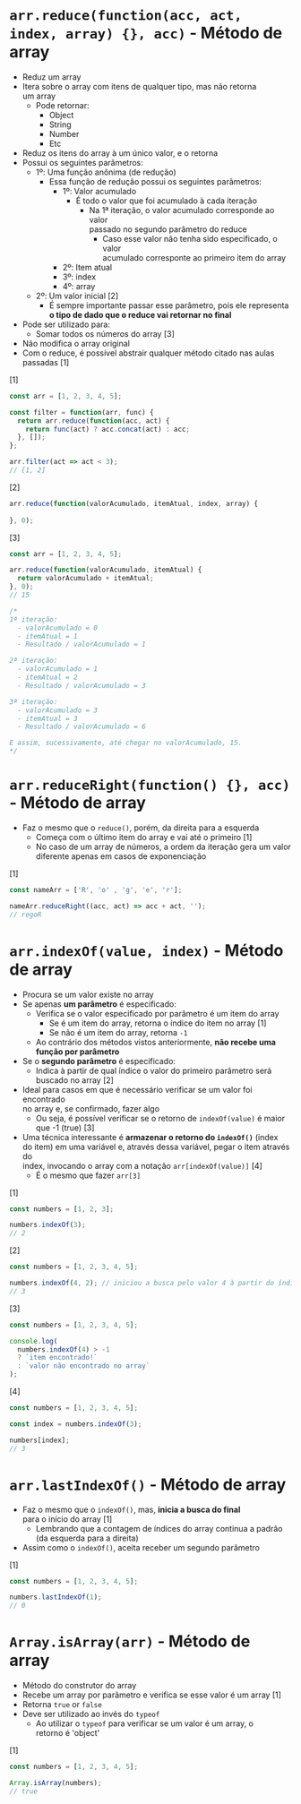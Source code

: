 # `arr.reduce(function(acc, act, index, array) {}, acc)` - Método de array
- Reduz um array 
- Itera sobre o array com itens de qualquer tipo, mas não retorna  
um array 
  - Pode retornar: 
    - Object
    - String
    - Number
    - Etc
- Reduz os itens do array à um único valor, e o retorna 
- Possui os seguintes parâmetros: 
  - 1º: Uma função anônima (de redução) 
    - Essa função de redução possui os seguintes parâmetros: 
      - 1º: Valor acumulado 
        - É todo o valor que foi acumulado à cada iteração 
          - Na 1ª iteração, o valor acumulado corresponde ao valor  
          passado no segundo parâmetro do reduce 
            - Caso esse valor não tenha sido especificado, o valor  
            acumulado corresponte ao primeiro item do array 
      - 2º: Item atual 
      - 3º: index 
      - 4º: array 
  - 2º: Um valor inicial [2]
    - É sempre importante passar esse parâmetro, pois ele representa  
    **o tipo de dado que o reduce vai retornar no final**  
- Pode ser utilizado para: 
  - Somar todos os números do array [3]
- Não modifica o array original 
- Com o reduce, é possível abstrair qualquer método citado nas aulas  
passadas [1] 

[1]

```javascript
const arr = [1, 2, 3, 4, 5];

const filter = function(arr, func) {
  return arr.reduce(function(acc, act) {
    return func(act) ? acc.concat(act) : acc;
  }, []);
};

arr.filter(act => act < 3);
// [1, 2]
```

[2]

```javascript
arr.reduce(function(valorAcumulado, itemAtual, index, array) {
  
}, 0);
```

[3]

```javascript
const arr = [1, 2, 3, 4, 5];

arr.reduce(function(valorAcumulado, itemAtual) {
  return valorAcumulado + itemAtual;
}, 0);
// 15

/* 
1ª iteração:
  - valorAcumulado = 0
  - itemAtual = 1
  - Resultado / valorAcumulado = 1

2ª iteração:
  - valorAcumulado = 1
  - itemAtual = 2
  - Resultado / valorAcumulado = 3

3ª iteração:
  - valorAcumulado = 3
  - itemAtual = 3
  - Resultado / valorAcumulado = 6

E assim, sucessivamente, até chegar no valorAcumulado, 15. 
*/
```

# `arr.reduceRight(function() {}, acc)` - Método de array 
- Faz o mesmo que o `reduce()`, porém, da direita para a esquerda  
  - Começa com o último item do array e vai até o primeiro [1]
  - No caso de um array de números, a ordem da iteração gera um valor  
  diferente apenas em casos de exponenciação 

[1]

```javascript
const nameArr = ['R', 'o' , 'g', 'e', 'r'];

nameArr.reduceRight((acc, act) => acc + act, '');
// regoR
```

# `arr.indexOf(value, index)` - Método de array 
- Procura se um valor existe no array 
- Se apenas **um parâmetro** é especificado: 
  - Verifica se o valor especificado por parâmetro é um item do array  
    - Se é um item do array, retorna o índice do item no array [1]
    - Se não é um item do array, retorna `-1` 
  - Ao contrário dos métodos vistos anteriormente, **não recebe uma função por parâmetro**
- Se o **segundo parâmetro** é especificado: 
  - Indica à partir de qual índice o valor do primeiro parâmetro será  
  buscado no array [2]
- Ideal para casos em que é necessário verificar se um valor foi encontrado  
no array e, se confirmado, fazer algo 
  - Ou seja, é possível verificar se o retorno de `indexOf(value)` é maior  
  que -1 (true) [3]
- Uma técnica interessante é **armazenar o retorno do `indexOf()`** (index  
do item) em uma variável e, através dessa variável, pegar o item através do  
index, invocando o array com a notação `arr[indexOf(value)]` [4]
  - É o mesmo que fazer `arr[3]`

[1]

```javascript
const numbers = [1, 2, 3];

numbers.indexOf(3);
// 2
```

[2]

```javascript
const numbers = [1, 2, 3, 4, 5];

numbers.indexOf(4, 2); // iniciou a busca pelo valor 4 à partir do índice 2
// 3
```

[3]

```javascript
const numbers = [1, 2, 3, 4, 5];

console.log(
  numbers.indexOf(4) > -1 
  ? `item encontrado!` 
  : `valor não encontrado no array`
);
```

[4]

```javascript
const numbers = [1, 2, 3, 4, 5];

const index = numbers.indexOf(3);

numbers[index];
// 3
```

# `arr.lastIndexOf()` - Método de array 
- Faz o mesmo que o `indexOf()`, mas, **inicia a busca do final**  
para o início do array [1]
  - Lembrando que a contagem de índices do array continua a padrão  
  (da esquerda para a direita)
- Assim como o `indexOf()`, aceita receber um segundo parâmetro 

[1]

```javascript
const numbers = [1, 2, 3, 4, 5];

numbers.lastIndexOf(1);
// 0
```

# `Array.isArray(arr)` - Método de array 
- Método do construtor do array 
- Recebe um array por parâmetro e verifica se esse valor é um array [1]
- Retorna `true` or `false`
- Deve ser utilizado ao invés do `typeof`
  - Ao utilizar o `typeof` para verificar se um valor é um array, o  
  retorno é 'object'

[1]

```javascript
const numbers = [1, 2, 3, 4, 5];

Array.isArray(numbers);
// true
```